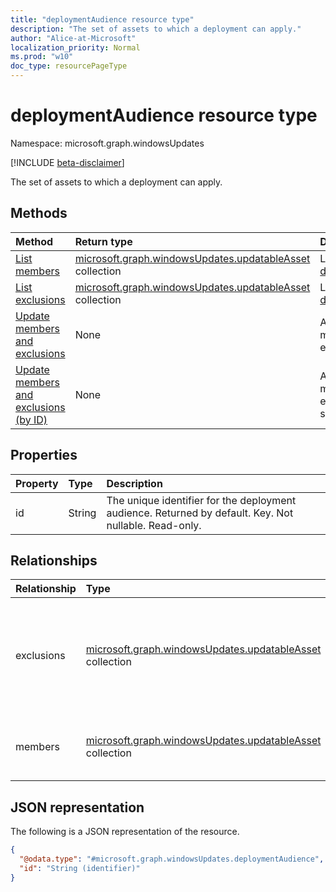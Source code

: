 ```yaml
---
title: "deploymentAudience resource type"
description: "The set of assets to which a deployment can apply."
author: "Alice-at-Microsoft"
localization_priority: Normal
ms.prod: "w10"
doc_type: resourcePageType
---
```


# deploymentAudience resource type

Namespace: microsoft.graph.windowsUpdates

[!INCLUDE [beta-disclaimer](../../includes/beta-disclaimer.md)]

The set of assets to which a deployment can apply.

## Methods
|Method|Return type|Description|
|:---|:---|:---|
|[List members](../api/windowsupdates-deploymentaudience-list-members.md)|[microsoft.graph.windowsUpdates.updatableAsset](../resources/windowsupdates-updatableasset.md) collection|List members of the [deploymentAudience](../resources/windowsupdates-deploymentaudience.md).|
|[List exclusions](../api/windowsupdates-deploymentaudience-list-exclusions.md)|[microsoft.graph.windowsUpdates.updatableAsset](../resources/windowsupdates-updatableasset.md) collection|List exclusions of the [deploymentAudience](../resources/windowsupdates-deploymentaudience.md).|
|[Update members and exclusions](../api/windowsupdates-deploymentaudience-updateaudience.md)|None|Add or remove members and exclusions.|
|[Update members and exclusions (by ID)](../api/windowsupdates-deploymentaudience-updateaudiencebyid.md)|None|Add or remove members and exclusions of the same type.|

## Properties
|Property|Type|Description|
|:---|:---|:---|
|id|String|The unique identifier for the deployment audience. Returned by default. Key. Not nullable. Read-only.|

## Relationships
|Relationship|Type|Description|
|:---|:---|:---|
|exclusions|[microsoft.graph.windowsUpdates.updatableAsset](../resources/windowsupdates-updatableasset.md) collection|Specifies the assets to exclude from the audience. Takes precedence over members.|
|members|[microsoft.graph.windowsUpdates.updatableAsset](../resources/windowsupdates-updatableasset.md) collection|Specifies the assets to include in the audience.|

## JSON representation
The following is a JSON representation of the resource.
<!-- {
  "blockType": "resource",
  "keyProperty": "id",
  "@odata.type": "microsoft.graph.windowsUpdates.deploymentAudience",
  "openType": false
}
-->
``` json
{
  "@odata.type": "#microsoft.graph.windowsUpdates.deploymentAudience",
  "id": "String (identifier)"
}
```

